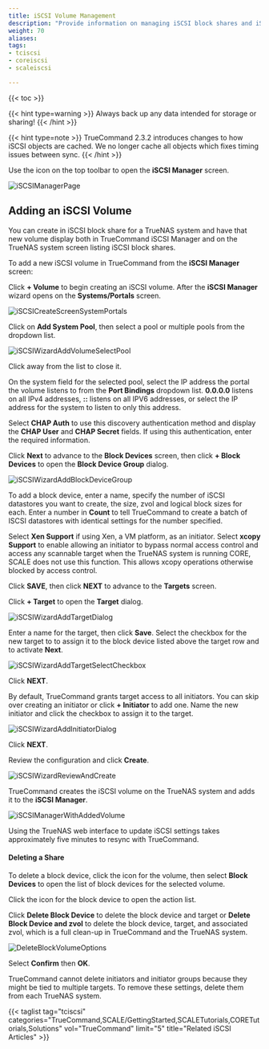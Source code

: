 ```yaml
---
title: iSCSI Volume Management
description: "Provide information on managing iSCSI block shares and iSCSI volumes in TrueCommand."
weight: 70
aliases:
tags:
- tciscsi
- coreiscsi
- scaleiscsi

---
```


{{< toc >}}

{{< hint type=warning >}}
Always back up any data intended for storage or sharing!
{{< /hint >}}

{{< hint type=note >}}
TrueCommand 2.3.2 introduces changes to how iSCSI objects are cached. We no longer cache all objects which fixes timing issues between sync. 
{{< /hint >}}

Use the <mat-icon role="img" fontset="mdi" fonticon="mdi-database" class="mat-icon mdi mdi-database mat-icon-no-color" aria-hidden="true"></mat-icon> icon on the top toolbar to open the **iSCSI Manager** screen.

![iSCSIManagerPage](/images/TrueCommand/iSCSIManager/iSCSIManagerPage.png "iSCSI Manager Page")

## Adding an iSCSI Volume
You can create in iSCSI block share for a TrueNAS system and have that new volume display both in TrueCommand iSCSI Manager and on the TrueNAS system screen listing iSCSI block shares.

To add a new iSCSI volume in TrueCommand from the **iSCSI Manager** screen:

Click **+ Volume** to begin creating an iSCSI volume.
After the **iSCSI Manager** wizard opens on the **Systems/Portals** screen. 

![iSCSICreateScreenSystemPortals](/images/TrueCommand/iSCSIManager/iSCSICreateScreenSystemPortals.png "Add Portal Screen")

Click on **Add System Pool**, then select a pool or multiple pools from the dropdown list. 

![iSCSIWizardAddVolumeSelectPool](/images/TrueCommand/iSCSIManager/iSCSIWizardAddVolumeSelectPool.png "iSCSI Add Volume Portal Select Pools")

Click away from the list to close it. 

On the system field for the selected pool, select the IP address the portal the volume listens to from the **Port Bindings** dropdown list. 
**0.0.0.0** listens on all IPv4 addresses, **::** listens on all IPV6 addresses, or select the IP address for the system to listen to only this address.

Select **CHAP Auth** to use this discovery authentication method and display the **CHAP User** and **CHAP Secret** fields. 
If using this authentication, enter the required information.

Click **Next** to advance to the **Block Devices** screen, then click **+ Block Devices** to open the **Block Device Group** dialog.

![iSCSIWizardAddBlockDeviceGroup](/images/TrueCommand/iSCSIManager/iSCSIWizardAddBlockDeviceGroup.png "iSCSI Add Block Device Group")

To add a block device, enter a name, specify the number of iSCSI datastores you want to create, the size, zvol and logical block sizes for each. 
Enter a number in **Count** to tell TrueCommand to create a batch of ISCSI datastores with identical settings for the number specified.

Select **Xen Support** if using Xen, a VM platform, as an initiator. 
Select **xcopy Support** to enable allowing an initiator to bypass normal access control and access any scannable target when the TrueNAS system is running CORE, SCALE does not use this function. This allows xcopy operations otherwise blocked by access control.

Click **SAVE**, then click **NEXT** to advance to the **Targets** screen.

Click **+ Target** to open the **Target** dialog. 

![iSCSIWizardAddTargetDialog](/images/TrueCommand/iSCSIManager/iSCSIWizardAddTargetDialog.png "iSCSI Create Target")

Enter a name for the target, then click **Save**. 
Select the checkbox for the new target to to assign it to the block device listed above the target row and to
activate **Next**.

![iSCSIWizardAddTargetSelectCheckbox](/images/TrueCommand/iSCSIManager/iSCSIWizardAddTargetSelectCheckbox.png "Map Target To Block")

Click **NEXT**.

By default, TrueCommand grants target access to all initiators. You can skip over creating an initiator or click **+ Initiator** to add one.
Name the new initiator and click the checkbox to assign it to the target.

![iSCSIWizardAddInitiatorDialog](/images/TrueCommand/iSCSIManager/iSCSIWizardAddInitiatorDialog.png "iSCSI Create Initiator")

Click **NEXT**.

Review the configuration and click **Create**.

![iSCSIWizardReviewAndCreate](/images/TrueCommand/iSCSIManager/iSCSIWizardReviewAndCreate.png "iSCSI Review")

TrueCommand creates the iSCSI volume on the TrueNAS system and adds it to the **iSCSI Manager**.

![iSCSIManagerWithAddedVolume](/images/TrueCommand/iSCSIManager/iSCSIManagerWithAddedVolume.png "iSCSI Volume List")

Using the TrueNAS web interface to update iSCSI settings takes approximately five minutes to resync with TrueCommand.

#### Deleting a Share

To delete a block device, click the <i class="fa fa-ellipsis-v" aria-hidden="true" title="Options"></i> icon for the volume, then select **Block Devices** to open the list of block devices for the selected volume. 

Click the <i class="fa fa-ellipsis-v" aria-hidden="true" title="Options"></i> icon for the block device to open the action list.

Click **Delete Block Device** to delete the block device and target or **Delete Block Device and zvol** to delete the block device, target, and associated zvol, which is a full clean-up in TrueCommand and the TrueNAS system.

![DeleteBlockVolumeOptions](/images/TrueCommand/iSCSIManager/DeleteBlockVolumeOptions.png "Delete iSCSI Options")

Select **Confirm** then **OK**.

TrueCommand cannot delete initiators and initiator groups because they might be tied to multiple targets.
To remove these settings, delete them from each TrueNAS system.

{{< taglist tag="tciscsi" categories="TrueCommand,SCALE/GettingStarted,SCALETutorials,CORETutorials,Solutions" vol="TrueCommand" limit="5" title="Related iSCSI Articles" >}}

